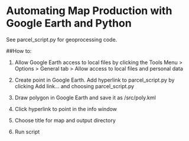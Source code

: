 Automating Map Production with Google Earth and Python
======

See parcel_script.py for geoprocessing code.

##How to:
1) Allow Google Earth access to local files by clicking the Tools Menu > Options > General tab > Allow access to local files and personal data

2) Create point in Google Earth. Add hyperlink to parcel_script.py by clicking Add link... and choosing parcel_script.py

3) Draw polygon in Google Earth and save it as /src/poly.kml

4) Click hyperlink to point in the info window

5) Choose title for map and output directory

6) Run script
